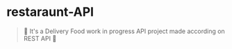 # restaraunt-API
> :construction: It's a Delivery Food work in progress API project made according on REST API :construction:
